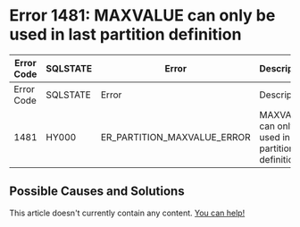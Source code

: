 
# Error 1481: MAXVALUE can only be used in last partition definition


| Error Code | SQLSTATE | Error | Description |
| --- | --- | --- | --- |
| Error Code | SQLSTATE | Error | Description |
| 1481 | HY000 | ER_PARTITION_MAXVALUE_ERROR | MAXVALUE can only be used in last partition definition |




## Possible Causes and Solutions


This article doesn't currently contain any content. [You can help!](/en/writing-and-editing-knowledge-base-articles/)

